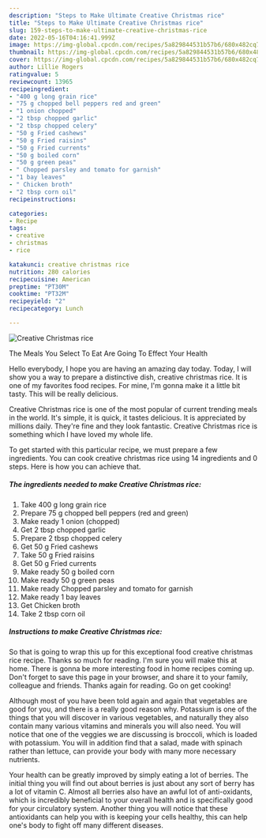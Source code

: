 ```yaml
---
description: "Steps to Make Ultimate Creative Christmas rice"
title: "Steps to Make Ultimate Creative Christmas rice"
slug: 159-steps-to-make-ultimate-creative-christmas-rice
date: 2022-05-16T04:16:41.999Z
image: https://img-global.cpcdn.com/recipes/5a829844531b57b6/680x482cq70/creative-christmas-rice-recipe-main-photo.jpg
thumbnail: https://img-global.cpcdn.com/recipes/5a829844531b57b6/680x482cq70/creative-christmas-rice-recipe-main-photo.jpg
cover: https://img-global.cpcdn.com/recipes/5a829844531b57b6/680x482cq70/creative-christmas-rice-recipe-main-photo.jpg
author: Lillie Rogers
ratingvalue: 5
reviewcount: 13965
recipeingredient:
- "400 g long grain rice"
- "75 g chopped bell peppers red and green"
- "1 onion chopped"
- "2 tbsp chopped garlic"
- "2 tbsp chopped celery"
- "50 g Fried cashews"
- "50 g Fried raisins"
- "50 g Fried currents"
- "50 g boiled corn"
- "50 g green peas"
- " Chopped parsley and tomato for garnish"
- "1 bay leaves"
- " Chicken broth"
- "2 tbsp corn oil"
recipeinstructions:

categories:
- Recipe
tags:
- creative
- christmas
- rice

katakunci: creative christmas rice 
nutrition: 280 calories
recipecuisine: American
preptime: "PT30M"
cooktime: "PT32M"
recipeyield: "2"
recipecategory: Lunch

---
```



![Creative Christmas rice](https://img-global.cpcdn.com/recipes/5a829844531b57b6/680x482cq70/creative-christmas-rice-recipe-main-photo.jpg)

The Meals You Select To Eat Are Going To Effect Your Health

Hello everybody, I hope you are having an amazing day today. Today, I will show you a way to prepare a distinctive dish, creative christmas rice. It is one of my favorites food recipes. For mine, I'm gonna make it a little bit tasty. This will be really delicious.



Creative Christmas rice is one of the most popular of current trending meals in the world. It's simple, it is quick, it tastes delicious. It is appreciated by millions daily. They're fine and they look fantastic. Creative Christmas rice is something which I have loved my whole life.


To get started with this particular recipe, we must prepare a few ingredients. You can cook creative christmas rice using 14 ingredients and 0 steps. Here is how you can achieve that.

<!--inarticleads1-->

##### The ingredients needed to make Creative Christmas rice:

1. Take 400 g long grain rice
1. Prepare 75 g chopped bell peppers (red and green)
1. Make ready 1 onion (chopped)
1. Get 2 tbsp chopped garlic
1. Prepare 2 tbsp chopped celery
1. Get 50 g Fried cashews
1. Take 50 g Fried raisins
1. Get 50 g Fried currents
1. Make ready 50 g boiled corn
1. Make ready 50 g green peas
1. Make ready  Chopped parsley and tomato for garnish
1. Make ready 1 bay leaves
1. Get  Chicken broth
1. Take 2 tbsp corn oil




<!--inarticleads2-->

##### Instructions to make Creative Christmas rice:





So that is going to wrap this up for this exceptional food creative christmas rice recipe. Thanks so much for reading. I'm sure you will make this at home. There is gonna be more interesting food in home recipes coming up. Don't forget to save this page in your browser, and share it to your family, colleague and friends. Thanks again for reading. Go on get cooking!

Although most of you have been told again and again that vegetables are good for you, and there is a really good reason why. Potassium is one of the things that you will discover in various vegetables, and naturally they also contain many various vitamins and minerals you will also need. You will notice that one of the veggies we are discussing is broccoli, which is loaded with potassium. You will in addition find that a salad, made with spinach rather than lettuce, can provide your body with many more necessary nutrients.

Your health can be greatly improved by simply eating a lot of berries. The initial thing you will find out about berries is just about any sort of berry has a lot of vitamin C. Almost all berries also have an awful lot of anti-oxidants, which is incredibly beneficial to your overall health and is specifically good for your circulatory system. Another thing you will notice that these antioxidants can help you with is keeping your cells healthy, this can help one's body to fight off many different diseases.
